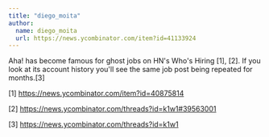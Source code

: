```yaml
---
title: "diego_moita"
author:
  name: diego_moita
  url: https://news.ycombinator.com/item?id=41133924
---
```

Aha! has become famous for ghost jobs on HN&#x27;s Who&#x27;s Hiring [1], [2]. If you look at its account history you&#x27;ll see the same job post being repeated for months.[3]

[1] <a href="https:&#x2F;&#x2F;news.ycombinator.com&#x2F;item?id=40875814">https:&#x2F;&#x2F;news.ycombinator.com&#x2F;item?id=40875814</a>

[2] <a href="https:&#x2F;&#x2F;news.ycombinator.com&#x2F;threads?id=k1w1#39563001">https:&#x2F;&#x2F;news.ycombinator.com&#x2F;threads?id=k1w1#39563001</a>

[3] <a href="https:&#x2F;&#x2F;news.ycombinator.com&#x2F;threads?id=k1w1">https:&#x2F;&#x2F;news.ycombinator.com&#x2F;threads?id=k1w1</a>
